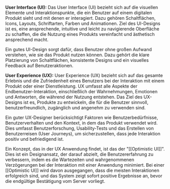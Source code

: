 **User Interface (UI):** Das User Interface (UI) bezieht sich auf die visuellen Elemente und Interaktionspunkte, die ein Benutzer auf einem digitalen Produkt sieht und mit denen er interagiert. Dazu gehören Schaltflächen, Icons, Layouts, Schriftarten, Farben und Animationen. Ziel des UI-Designs ist es, eine ansprechende, intuitive und leicht zu navigierende Oberfläche zu schaffen, die die Nutzung eines Produkts vereinfacht und ästhetisch ansprechend macht.

Ein gutes UI-Design sorgt dafür, dass Benutzer ohne großen Aufwand verstehen, wie sie das Produkt nutzen können. Dazu gehört die klare Platzierung von Schaltflächen, konsistente Designs und ein visuelles Feedback auf Benutzeraktionen.

**User Experience (UX):** User Experience (UX) bezieht sich auf das gesamte Erlebnis und die Zufriedenheit eines Benutzers bei der Interaktion mit einem Produkt oder einer Dienstleistung. UX umfasst alle Aspekte der Endbenutzer-Interaktion, einschließlich der Wahrnehmungen, Emotionen und Antworten, die während der Nutzung entstehen. Das Ziel des UX-Designs ist es, Produkte zu entwickeln, die für die Benutzer sinnvoll, benutzerfreundlich, zugänglich und angenehm zu verwenden sind.

Ein guter UX-Designer berücksichtigt Faktoren wie Benutzerbedürfnisse, Benutzerverhalten und den Kontext, in dem das Produkt verwendet wird. Dies umfasst Benutzerforschung, Usability-Tests und das Erstellen von Benutzerreisen (User Journeys), um sicherzustellen, dass jede Interaktion positiv und befriedigend ist.

Ein Konzept, das in der UX Anwendung findet, ist das der "[[Optimistic UI]]". Dies ist ein Designansatz, der darauf abzielt, die Benutzererfahrung zu verbessern, indem es die Wartezeiten und wahrgenommenen Verzögerungen bei der Interaktion mit einer Anwendung minimiert. Bei einer [[Optimistic UI]] wird davon ausgegangen, dass die meisten Interaktionen erfolgreich sind, und das System zeigt sofort positive Ergebnisse an, bevor die endgültige Bestätigung vom Server vorliegt.
